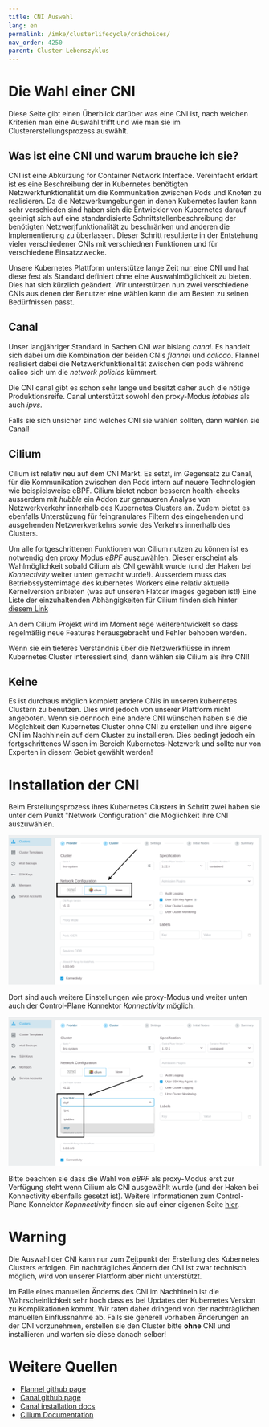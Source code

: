```yaml
---
title: CNI Auswahl
lang: en
permalink: /imke/clusterlifecycle/cnichoices/
nav_order: 4250
parent: Cluster Lebenszyklus
---
```


# Die Wahl einer CNI

Diese Seite gibt einen Überblick darüber was eine CNI ist, nach welchen Kriterien man eine Auswahl trifft
und wie man sie im Clustererstellungsprozess auswählt.


## Was ist eine CNI und warum brauche ich sie?

CNI ist eine Abkürzung for Container Network Interface. Vereinfacht erklärt ist es eine Beschreibung der
in Kubernetes benötigten Netzwerkfunktionalität um die Kommunkation zwischen Pods und Knoten zu realisieren.
Da die Netzwerkumgebungen in denen Kubernetes laufen kann sehr verschieden sind haben sich die Entwickler
von Kubernetes darauf geeinigt sich auf eine standardisierte Schnittstellenbeschreibung der benötigten
Netzwerjfunktionalität zu beschränken und anderen die Implementierung zu überlassen. Dieser Schritt
resultierte in der Entstehung vieler verschiedener CNIs mit verschiednen Funktionen und für verschiedene
Einsatzzwecke.

Unsere Kubernetes Plattform unterstütze lange Zeit nur eine CNI und hat diese fest als Standard definiert
ohne eine Auswahlmöglichkeit zu bieten. Dies hat sich kürzlich geändert. Wir unterstützen nun zwei
verschiedene CNIs aus denen der Benutzer eine wählen kann die am Besten zu seinen Bedürfnissen passt.


## Canal

Unser langjähriger Standard in Sachen CNI war bislang *canal*. Es handelt sich dabei um die Kombination
der beiden CNIs *flannel* und *calicao*. Flannel realisiert dabei die Netzwerkfunktionalität zwischen den
pods während calico sich um die *network policies* kümmert.

Die CNI canal gibt es schon sehr lange und besitzt daher auch die nötige Produktionsreife.
Canal unterstützt sowohl den proxy-Modus *iptables* als auch *ipvs*.

Falls sie sich unsicher sind welches CNI sie wählen sollten, dann wählen sie Canal!


## Cilium

Cilium ist relativ neu auf dem CNI Markt. Es setzt, im Gegensatz zu Canal, für die Kommunikation zwischen
den Pods intern auf neuere Technologien wie beispielsweise eBPF. Cilium bietet neben besseren health-checks
ausserdem mit *hubble* ein Addon zur genaueren Analyse von Netzwerkverkehr innerhalb des Kubernetes
Clusters an. Zudem bietet es ebenfalls Unterstüzung für feingranulares Filtern des eingehenden und ausgehenden
Netzwerkverkehrs sowie des Verkehrs innerhalb des Clusters.

Um alle fortgeschrittenen Funktionen von Cilium nutzen zu können ist es notwendig den proxy Modus
*eBPF* auszuwählen. Dieser erscheint als Wahlmöglichkeit sobald Cilium als CNI gewählt wurde (und der
Haken bei *Konnectivity* weiter unten gemacht wurde!). Ausserdem muss das Betriebssystemimage des
kubernetes Workers eine relativ aktuelle Kernelversion anbieten (was auf unseren Flatcar images
gegeben ist!) Eine Liste der einzuhaltenden Abhängigkeiten für Cilium finden sich hinter
[diesem Link](https://docs.cilium.io/en/stable/operations/system_requirements/)

An dem Cilium Projekt wird im Moment rege weiterentwickelt so dass regelmäßig neue Features herausgebracht
und Fehler behoben werden.

Wenn sie ein tieferes Verständnis über die Netzwerkflüsse in ihrem Kubernetes Cluster interessiert sind,
dann wählen sie Cilium als ihre CNI!


## Keine

Es ist durchaus möglich komplett andere CNIs in unseren kubernetes Clustern zu benutzen. Dies wird jedoch
von unserer Plattform nicht angeboten. Wenn sie dennoch eine andere CNI wünschen haben sie die Möglchkeit
den Kubernetes Cluster ohne CNI zu erstellen und ihre eigene CNI im Nachhinein auf dem Cluster zu installieren.
Dies bedingt jedoch ein fortgschrittenes Wissen im Bereich Kubernetes-Netzwerk und sollte nur von Experten
in diesem Gebiet gewählt werden!


# Installation der CNI

Beim Erstellungsprozess ihres Kubernetes Clusters in Schritt zwei haben sie unter dem Punkt "Network
Configuration" die Möglichkeit ihre CNI auszuwählen. 

![choose CNI](choosing_cni.png)

Dort sind auch weitere Einstellungen wie proxy-Modus und weiter unten auch der Control-Plane Konnektor
*Konnectivity* möglich.

![choose proxy](choosing_proxy_mode.png)

Bitte beachten sie dass die Wahl von *eBPF* als proxy-Modus erst zur Verfügung steht wenn Cilium als
CNI ausgewählt wurde (und der Haken bei Konnectivity ebenfalls gesetzt ist). Weitere Informationen
zum Control-Plane Konnektor *Kopnnectivity* finden sie auf einer eigenen Seite
[hier](/imke/clusterlifecycle/control-plane-connector).


# Warning

Die Auswahl der CNI kann nur zum Zeitpunkt der Erstellung des Kubernetes Clusters erfolgen. Ein nachträgliches
Ändern der CNI ist zwar technisch möglich, wird von unserer Plattform aber nicht unterstützt.

Im Falle eines manuellen Änderns des CNI im Nachhinein ist die Wahrscheinlichkeit sehr hoch dass es bei Updates
der Kubernetes Version zu Komplikationen kommt. Wir raten daher dringend von der nachträglichen manuellen
Einflussnahme ab. Falls sie generell vorhaben Änderungen an der CNI vorzunehmen, erstellen sie den Cluster
bitte **ohne** CNI und installieren und warten sie diese danach selber!


# Weitere Quellen

* [Flannel github page](https://github.com/flannel-io/flannel)
* [Canal github page](https://github.com/projectcalico/canal)
* [Canal installation docs](https://projectcalico.docs.tigera.io/getting-started/kubernetes/flannel/flannel)
* [Cilium Documentation](https://docs.cilium.io/de/stable/)
